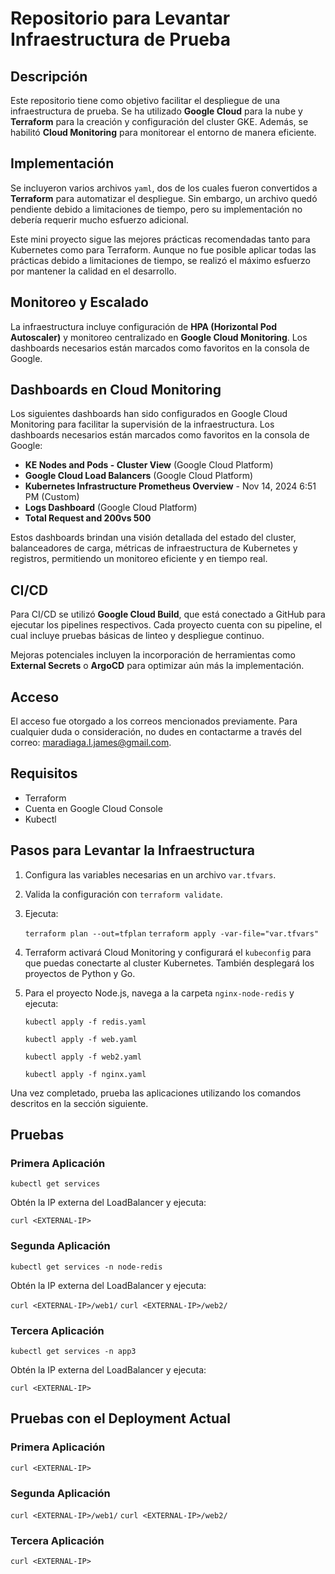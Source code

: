 

Repositorio para Levantar Infraestructura de Prueba
===================================================

Descripción
-----------

Este repositorio tiene como objetivo facilitar el despliegue de una infraestructura de prueba. Se ha utilizado **Google Cloud** para la nube y **Terraform** para la creación y configuración del cluster GKE. Además, se habilitó **Cloud Monitoring** para monitorear el entorno de manera eficiente.

Implementación
--------------

Se incluyeron varios archivos `yaml`, dos de los cuales fueron convertidos a **Terraform** para automatizar el despliegue. Sin embargo, un archivo quedó pendiente debido a limitaciones de tiempo, pero su implementación no debería requerir mucho esfuerzo adicional.

Este mini proyecto sigue las mejores prácticas recomendadas tanto para Kubernetes como para Terraform. Aunque no fue posible aplicar todas las prácticas debido a limitaciones de tiempo, se realizó el máximo esfuerzo por mantener la calidad en el desarrollo.

Monitoreo y Escalado
--------------------

La infraestructura incluye configuración de **HPA (Horizontal Pod Autoscaler)** y monitoreo centralizado en **Google Cloud Monitoring**. Los dashboards necesarios están marcados como favoritos en la consola de Google.

Dashboards en Cloud Monitoring
------------------------------

Los siguientes dashboards han sido configurados en Google Cloud Monitoring para facilitar la supervisión de la infraestructura. Los dashboards necesarios están marcados como favoritos en la consola de Google:

*   **KE Nodes and Pods - Cluster View** (Google Cloud Platform)
*   **Google Cloud Load Balancers** (Google Cloud Platform)
*   **Kubernetes Infrastructure Prometheus Overview** - Nov 14, 2024 6:51 PM (Custom)
*   **Logs Dashboard** (Google Cloud Platform)
*   **Total Request and 200vs 500**

Estos dashboards brindan una visión detallada del estado del cluster, balanceadores de carga, métricas de infraestructura de Kubernetes y registros, permitiendo un monitoreo eficiente y en tiempo real.

CI/CD
-----

Para CI/CD se utilizó **Google Cloud Build**, que está conectado a GitHub para ejecutar los pipelines respectivos. Cada proyecto cuenta con su pipeline, el cual incluye pruebas básicas de linteo y despliegue continuo.

Mejoras potenciales incluyen la incorporación de herramientas como **External Secrets** o **ArgoCD** para optimizar aún más la implementación.

Acceso
------

El acceso fue otorgado a los correos mencionados previamente. Para cualquier duda o consideración, no dudes en contactarme a través del correo: [maradiaga.l.james@gmail.com](mailto:maradiaga.l.james@gmail.com).

Requisitos
----------

*   Terraform
*   Cuenta en Google Cloud Console
*   Kubectl

Pasos para Levantar la Infraestructura
--------------------------------------

1.  Configura las variables necesarias en un archivo `var.tfvars`.
2.  Valida la configuración con `terraform validate`.
3.  Ejecuta:
    
    `terraform plan --out=tfplan`
    `terraform apply -var-file="var.tfvars"`
                        
    
4.  Terraform activará Cloud Monitoring y configurará el `kubeconfig` para que puedas conectarte al cluster Kubernetes. También desplegará los proyectos de Python y Go.
5.  Para el proyecto Node.js, navega a la carpeta `nginx-node-redis` y ejecuta:
    
    `kubectl apply -f redis.yaml`

    `kubectl apply -f web.yaml`

    `kubectl apply -f web2.yaml`

    `kubectl apply -f nginx.yaml`
                        
    

Una vez completado, prueba las aplicaciones utilizando los comandos descritos en la sección siguiente.

Pruebas
-------

### Primera Aplicación

`kubectl get services`

Obtén la IP externa del LoadBalancer y ejecuta:

`curl <EXTERNAL-IP>`

### Segunda Aplicación

`kubectl get services -n node-redis`

Obtén la IP externa del LoadBalancer y ejecuta:

`curl <EXTERNAL-IP>/web1/`
`curl <EXTERNAL-IP>/web2/`
            

### Tercera Aplicación

`kubectl get services -n app3`

Obtén la IP externa del LoadBalancer y ejecuta:

`curl <EXTERNAL-IP>`

Pruebas con el Deployment Actual
--------------------------------

### Primera Aplicación

`curl <EXTERNAL-IP>`

### Segunda Aplicación

`curl <EXTERNAL-IP>/web1/`
`curl <EXTERNAL-IP>/web2/`
            

### Tercera Aplicación

`curl <EXTERNAL-IP>`